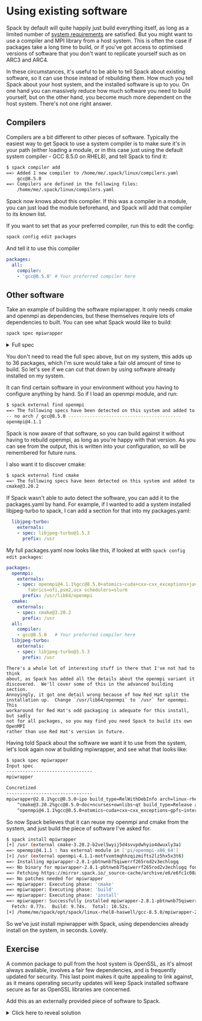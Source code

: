 # Using existing software

Spack by default will quite happily just build everything itself, as long as a
limited number of [system requirements](https://spack.readthedocs.io/en/latest/getting_started.html#system-prerequisites)
are satisfied.  But you might want to use a compiler and MPI library from a
host system.  This is often the case if packages take a long time to build, or
if you've got access to optimised versions of software that you don't want to
replicate yourself such as on ARC3 and ARC4.

In these circumstances, it's useful to be able to tell Spack about existing
software, so it can use those instead of rebuilding them.  How much you tell
Spack about your host system, and the installed software is up to you.  On one
hand you can massively reduce how much software you need to build yourself, but
on the other hand, you become much more dependent on the host system.  There's
not one right answer.

## Compilers

Compilers are a bit different to other pieces of software.  Typically the
easiest way to get Spack to use a system compiler is to make sure it's in your
path (either loading a module, or in this case just using the default system
compiler - GCC 8.5.0 on RHEL8), and tell Spack to find it:

```bash
$ spack compiler add
==> Added 1 new compiler to /home/me/.spack/linux/compilers.yaml
    gcc@8.5.0
==> Compilers are defined in the following files:
    /home/me/.spack/linux/compilers.yaml
```

Spack now knows about this compiler.  If this was a compiler in a module, you
can just load the module beforehand, and Spack will add that compiler to its
known list.

If you want to set that as your preferred compiler, run this to edit the
config:

```bash
spack config edit packages
```

And tell it to use this compiler

```yaml
packages:
  all:
    compiler:
    - 'gcc@8.5.0' # Your preferred compiler here
```

## Other software

Take an example of building the software mpiwrapper.  It only needs cmake and
openmpi as dependencies, but these themselves require lots of dependencies to
built.  You can see what Spack would like to build:

```bash
spack spec mpiwrapper
```

<details>
<summary>Full spec</summary>

```
Input spec
--------------------------------
mpiwrapper

Concretized
--------------------------------
mpiwrapper@2.8.1%gcc@8.5.0~ipo build_type=RelWithDebInfo arch=linux-rhel8-haswell
    ^cmake@3.23.3%gcc@8.5.0~doc+ncurses+ownlibs~qt build_type=Release arch=linux-rhel8-haswell
        ^ncurses@6.3%gcc@8.5.0~symlinks+termlib abi=none arch=linux-rhel8-haswell
            ^pkgconf@1.8.0%gcc@8.5.0 arch=linux-rhel8-haswell
        ^openssl@1.1.1q%gcc@8.5.0~docs~shared certs=mozilla patches=3fdcf2d arch=linux-rhel8-haswell
            ^ca-certificates-mozilla@2022-07-19%gcc@8.5.0 arch=linux-rhel8-haswell
            ^perl@5.34.1%gcc@8.5.0+cpanm+shared+threads arch=linux-rhel8-haswell
                ^berkeley-db@18.1.40%gcc@8.5.0+cxx~docs+stl patches=b231fcc arch=linux-rhel8-haswell
                ^bzip2@1.0.8%gcc@8.5.0~debug~pic+shared arch=linux-rhel8-haswell
                    ^diffutils@3.8%gcc@8.5.0 arch=linux-rhel8-haswell
                        ^libiconv@1.16%gcc@8.5.0 libs=shared,static arch=linux-rhel8-haswell
                ^gdbm@1.19%gcc@8.5.0 arch=linux-rhel8-haswell
                    ^readline@8.1.2%gcc@8.5.0 arch=linux-rhel8-haswell
                ^zlib@1.2.12%gcc@8.5.0+optimize+pic+shared patches=0d38234 arch=linux-rhel8-haswell
    ^openmpi@4.1.4%gcc@8.5.0~atomics~cuda~cxx~cxx_exceptions~gpfs~internal-hwloc~java~legacylaunchers~lustre~memchecker+romio+rsh~singularity+static+vt+wrapper-rpath fabrics=none schedulers=none arch=linux-rhel8-haswell
        ^hwloc@2.8.0%gcc@8.5.0~cairo~cuda~gl~libudev+libxml2~netloc~nvml~oneapi-level-zero~opencl+pci~rocm+shared arch=linux-rhel8-haswell
            ^libpciaccess@0.16%gcc@8.5.0 arch=linux-rhel8-haswell
                ^libtool@2.4.7%gcc@8.5.0 arch=linux-rhel8-haswell
                    ^m4@1.4.19%gcc@8.5.0+sigsegv patches=9dc5fbd,bfdffa7 arch=linux-rhel8-haswell
                        ^libsigsegv@2.13%gcc@8.5.0 arch=linux-rhel8-haswell
                ^util-macros@1.19.3%gcc@8.5.0 arch=linux-rhel8-haswell
            ^libxml2@2.9.13%gcc@8.5.0~python arch=linux-rhel8-haswell
                ^xz@5.2.5%gcc@8.5.0~pic libs=shared,static arch=linux-rhel8-haswell
        ^numactl@2.0.14%gcc@8.5.0 patches=4e1d78c,62fc8a8,ff37630 arch=linux-rhel8-haswell
            ^autoconf@2.69%gcc@8.5.0 patches=35c4492,7793209,a49dd5b arch=linux-rhel8-haswell
            ^automake@1.16.5%gcc@8.5.0 arch=linux-rhel8-haswell
        ^openssh@9.0p1%gcc@8.5.0+gssapi arch=linux-rhel8-haswell
            ^krb5@1.19.3%gcc@8.5.0+shared arch=linux-rhel8-haswell
                ^bison@3.8.2%gcc@8.5.0 arch=linux-rhel8-haswell
                ^gettext@0.21%gcc@8.5.0+bzip2+curses+git~libunistring+libxml2+tar+xz arch=linux-rhel8-haswell
                    ^tar@1.34%gcc@8.5.0 zip=pigz arch=linux-rhel8-haswell
                        ^pigz@2.7%gcc@8.5.0 arch=linux-rhel8-haswell
                        ^zstd@1.5.2%gcc@8.5.0+programs compression=none libs=shared,static arch=linux-rhel8-haswell
            ^libedit@3.1-20210216%gcc@8.5.0 arch=linux-rhel8-haswell
        ^pmix@4.1.2%gcc@8.5.0~docs+pmi_backwards_compatibility~restful arch=linux-rhel8-haswell
            ^libevent@2.1.12%gcc@8.5.0+openssl arch=linux-rhel8-haswell
```

</details>

You don't need to read the full spec above, but on my system, this adds up to
36 packages, which I'm sure would take a fair old amount of time to build.  So
let's see if we can cut that down by using software already installed on my
system.

It can find certain software in your environment without you having to
configure anything by hand.  So if I load an openmpi module, and run:

```bash
$ spack external find openmpi
==> The following specs have been detected on this system and added to /home/me/.spack/packages.yaml
-- no arch / gcc@8.5.0 ------------------------------------------
openmpi@4.1.1
```

Spack is now aware of that software, so you can build against it without having
to rebuild openmpi, as long as you're happy with that version.  As you can see
from the output, this is written into your configuration, so will be remembered
for future runs.

I also want it to discover cmake:

```bash
$ spack external find cmake
==> The following specs have been detected on this system and added to /home/me/.spack/packages.yaml
cmake@3.20.2
```

If Spack wasn't able to auto detect the software, you can add it to the
packages.yaml by hand.  For example, if I wanted to add a system installed
libjpeg-turbo to spack, I can add a section for that into my packages.yaml:

```yaml
  libjpeg-turbo:
    externals:
    - spec: libjpeg-turbo@1.5.3
      prefix: /usr
```

My full packages.yaml now looks like this, if looked at with `spack config edit packages`:

```yaml
packages:
  openmpi:
    externals:
    - spec: openmpi@4.1.1%gcc@8.5.0+atomics~cuda+cxx~cxx_exceptions+java~memchecker+pmi~static~wrapper-rpath
        fabrics=ofi,psm2,ucx schedulers=slurm
      prefix: /usr/lib64/openmpi
  cmake:
    externals:
    - spec: cmake@3.20.2
      prefix: /usr
  all:
    compiler:
    - gcc@8.5.0   # Your preferred compiler here
  libjpeg-turbo:
    externals:
    - spec: libjpeg-turbo@1.5.3
      prefix: /usr
```

```{admonition} OpenMPI on Red Hat oddity
There's a whole lot of interesting stuff in there that I've not had to think
about, as Spack has added all the details about the openmpi variant it
discovered.  We'll cover some of this in the advanced building section.
Annoyingly, it got one detail wrong because of how Red Hat split the
installation up.  Change `/usr/lib64/openmpi` to `/usr` for openmpi.  This
workaround for Red Hat's odd packaging is adequate for this install, but sadly
not for all packages, so you may find you need Spack to build its own OpenMPI
rather than use Red Hat's version in future.
```

Having told Spack about the software we want it to use from the system, let's
look again now at building mpiwrapper, and see what that looks like:

```bash
$ spack spec mpiwrapper
Input spec
--------------------------------
mpiwrapper

Concretized
--------------------------------
mpiwrapper@2.8.1%gcc@8.5.0~ipo build_type=RelWithDebInfo arch=linux-rhel8-haswell
    ^cmake@3.20.2%gcc@8.5.0~doc+ncurses+ownlibs~qt build_type=Release arch=linux-rhel8-haswell
    ^openmpi@4.1.1%gcc@8.5.0+atomics~cuda+cxx~cxx_exceptions~gpfs~internal-hwloc+java~legacylaunchers~lustre~memchecker+pmi+romio+rsh~singularity~static+vt~wrapper-rpath fabrics=ofi,psm2,ucx schedulers=slurm arch=linux-rhel8-haswell
```

So now Spack believes that it can reuse my openmpi and cmake from the system,
and just build the piece of software I've asked for.

```bash
$ spack install mpiwrapper
[+] /usr (external cmake-3.20.2-b2vel5wyij5d4svvpdwhyio4dwuxly3a)
==> openmpi@4.1.1 : has external module in ['pi/openmpi-x86_64']
[+] /usr (external openmpi-4.1.1-motfvxmtmqhhzqizmifts2lz5hx5x3t6)
==> Installing mpiwrapper-2.8.1-pbtnwnb75qiwerrf265rod2v3echlogq
==> No binary for mpiwrapper-2.8.1-pbtnwnb75qiwerrf265rod2v3echlogq found: installing from source
==> Fetching https://mirror.spack.io/_source-cache/archive/e6/e6fc1c08ad778675e5b58b91b4658b12e3f985c6d4c5c2c3e9ed35986146780e.tar.gz
==> No patches needed for mpiwrapper
==> mpiwrapper: Executing phase: 'cmake'
==> mpiwrapper: Executing phase: 'build'
==> mpiwrapper: Executing phase: 'install'
==> mpiwrapper: Successfully installed mpiwrapper-2.8.1-pbtnwnb75qiwerrf265rod2v3echlogq
  Fetch: 0.77s.  Build: 9.74s.  Total: 10.52s.
[+] /home/me/spack/opt/spack/linux-rhel8-haswell/gcc-8.5.0/mpiwrapper-2.8.1-pbtnwnb75qiwerrf265rod2v3echlogq
```

So we've just install mpiwrapper with Spack, using dependencies already install
on the system, in seconds.  Lovely.

## Exercise

A common package to pull from the host system is OpenSSL, as it's almost always
available, involves a fair few dependencies, and is frequently updated for
security.  This last point makes it quite appealing to link against, as it
means operating security updates will keep Spack installed software secure as
far as OpenSSL libraries are concerned.

Add this as an externally provided piece of software to Spack.

<details>
<summary>Click here to reveal solution</summary>

### Solution

This is actually quite straightforward, since Spack can successfully detect and add this to your `packages.yaml` file:

```bash
$ spack external find openssl
==> The following specs have been detected on this system and added to /home/me/.spack/packages.yaml
openssl@1.1.1k
```

</details>

